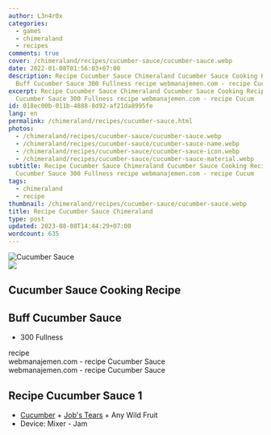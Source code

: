 ```yaml
---
author: L3n4r0x
categories:
  - games
  - chimeraland
  - recipes
comments: true
cover: /chimeraland/recipes/cucumber-sauce/cucumber-sauce.webp
date: 2022-01-08T01:56:03+07:00
description: Recipe Cucumber Sauce Chimeraland Cucumber Sauce Cooking Recipe
  Buff Cucumber Sauce 300 Fullness recipe webmanajemen.com - recipe Cucum
excerpt: Recipe Cucumber Sauce Chimeraland Cucumber Sauce Cooking Recipe Buff
  Cucumber Sauce 300 Fullness recipe webmanajemen.com - recipe Cucum
id: 018ec00b-011b-4888-8d92-af21da8995fe
lang: en
permalink: /chimeraland/recipes/cucumber-sauce.html
photos:
  - /chimeraland/recipes/cucumber-sauce/cucumber-sauce.webp
  - /chimeraland/recipes/cucumber-sauce/cucumber-sauce-name.webp
  - /chimeraland/recipes/cucumber-sauce/cucumber-sauce-icon.webp
  - /chimeraland/recipes/cucumber-sauce/cucumber-sauce-material.webp
subtitle: Recipe Cucumber Sauce Chimeraland Cucumber Sauce Cooking Recipe Buff
  Cucumber Sauce 300 Fullness recipe webmanajemen.com - recipe Cucum
tags:
  - chimeraland
  - recipe
thumbnail: /chimeraland/recipes/cucumber-sauce/cucumber-sauce.webp
title: Recipe Cucumber Sauce Chimeraland
type: post
updated: 2023-08-08T14:44:29+07:00
wordcount: 635
---
```


<link
  rel="stylesheet"
  href="https://rawcdn.githack.com/dimaslanjaka/Web-Manajemen/870a349/css/bootstrap-5-3-0-alpha3-wrapper.css"
/>
<section id="bootstrap-wrapper">
  <div data-bs-theme="dark">
    <div class="card mb-2">
      <div class="card-body">
        <div class="row g-0">
          <div class="col-sm-4 position-relative mb-2">
            <img
              src="https://www.webmanajemen.com/chimeraland/recipes/cucumber-sauce/cucumber-sauce-material.webp"
              class="card-img fit-cover w-100 h-100"
              alt="Cucumber Sauce"
              data-fancybox="true"
            />
          </div>
          <div class="col-sm-8 mb-2">
            <div class="card-body">
              <div class="d-flex flex-row align-items-center mb-3">
                <img
                  class="d-inline-block me-2"
                  src="https://www.webmanajemen.com/chimeraland/recipes/cucumber-sauce/cucumber-sauce-icon.webp"
                  width="auto"
                  height="auto"
                  style="vertical-align: middle"
                />
                <h2 class="fs-5">Cucumber Sauce Cooking Recipe</h2>
              </div>
              <h2 class="card-title fs-5">Buff Cucumber Sauce</h2>
              <div class="card-text">
                <ul>
                  <li>300 Fullness</li>
                </ul>
              </div>
              <span class="badge rounded-pill">recipe</span>
            </div>
            <div class="card-footer text-end text-muted mt-auto">
              webmanajemen.com - recipe Cucumber Sauce
            </div>
          </div>
        </div>
      </div>
      <div class="card-footer text-end text-muted">
        webmanajemen.com - recipe Cucumber Sauce
      </div>
    </div>
    <div class="row mb-2">
      <div class="col-12 col-lg-6 recipe-item mb-2">
        <div class="card">
          <div class="card-body">
            <h2 class="card-title fs-5">Recipe Cucumber Sauce 1</h2>
            <div class="card-text">
              <ul>
                <li>
                  <a
                    class="text-decoration-none text-primary"
                    href="/chimeraland/materials/cucumber.html"
                    >Cucumber</a
                  ><span> + </span
                  ><a
                    class="text-decoration-none text-primary"
                    href="/chimeraland/materials/job&#x27;s-tears.html"
                    >Job&#x27;s Tears</a
                  ><span> + </span>Any Wild Fruit
                </li>
                <li>Device: Mixer - Jam</li>
              </ul>
            </div>
          </div>
        </div>
      </div>
    </div>
  </div>
</section>